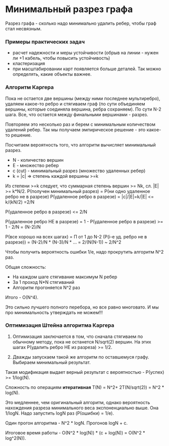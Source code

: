 # Минимальный разрез графа
Разрез графа - сколько надо минимально удалить ребер, чтобы граф стал несвязным.


### Примеры практических задач
* расчет надежности и меры устойчивости (обрыв на линии - нужен ли +1 кабель, чтобы повысить устойчивость)
* кластеризация
* при масштабировании карт появляется больше деталей. Так можно определять, какие объекты важнее.


### Алгоритм Каргера

Пока не остается две вершины (между ними последнее мультиребро), удаляем какое-то ребро и стягиваем граф (по сути объединяем вершины, которые соединяла вершина, ребра сохраняем). По сути N-2 шага. Все, что остается между финальными вершинами - разрез.

Повторяем это несколько раз и берем с минимальным количеством удалений ребер.
Так мы получаем эмпирическое решение - это какое-то решение. 

Посчитаем вероятность того, что алгоритм вычисляет минимальный разрез. 
* N - количество вершин
* E - множество ребер
* с (cut) - минимальный разрез (множество удаленных ребер)
* k = |c| => степень каждой вершины >=k

Из степени >=k следует, что суммарная степень вершин >= Nk, сл. |E| >= k*N/2.
P(получен минимальный разрез) = P(ни одно удаленное ребро не в разрезе)
P(удаленное ребро в разрезе) = |c|/|E|=k/|E| <= k/(kN/2) =2/N

P(удаленное ребро в разрезе) <= 2/N

P(удаленное ребро НЕ в разрезе) = 1 - P(удаленное ребро в разрезе) >= 1 - 2/N = (N-2)/N

P(все хорошо на всех шагах) = П от 1 до N-2 (P(i-е уд. ребро не в разрезе)) = (N-2)/N * (N-3)/N * ... = 2/(N(N-1)) ~ 2/N^2

Чтобы получить вероятность ошибки 1/e, надо прокрутить алгоритм N^2 раз.

Общая сложность:
* На каждом шаге стягивание максимум N ребер
* За 1 проход N*N стягиваний
* Алгоритм прогоняется N^2 раз

Итого - O(N^4).

Это сильно лучшего полного перебора, но все равно многовато. И мы про минимальность утверждать не можем!!!

### Оптимизация Штейна алгоритма Каргера

1. Оптимизация заключается в том, что сначала стягиваем по обычному методу, пока не останется N/sqrt(2) вершин. На этих шагах P(удалить ребро НЕ из разреза) >= 1/2. 

2. Дважды запускаем такой же алгоритм по оставшемуся графу. Выбираем минимальный результат.

Такая модификация выдает верный результат с вероятностью - P(успех) >= 1/log(N).

Сложность по операциям **итеративная** T(N) = N^2+ 2T(N/sqrt(2)) = N^2 * log(N).

Это медленнее, чем оригинальный алгоритм, однако вероятность нахождения разреза минимального веса экспоненциально выше. Она 1/logN. Надо запустить logN раз (P(ошибки) = 1/e).

Один прогон алгоритма - N^2 * logN. Прогонов logN + c.

Итоговое время работы - O(N^2 * log(N)) * (c + log(N)) = O(N^2 * log^2(N)).
